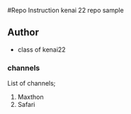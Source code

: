 #Repo Instruction
kenai 22 repo sample

## Author 
- class of kenai22

### channels
List of channels;
1. Maxthon
2. Safari
